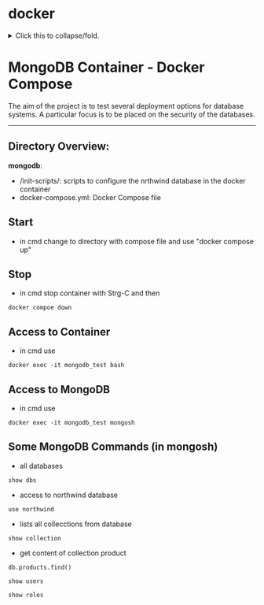# docker
<details>
<summary>Click this to collapse/fold.</summary>

These details _remain_ **hidden** until expanded.

```
PASTE LOGS HERE
```

</details>

# MongoDB Container - Docker Compose

The aim of the project is to test several deployment options for database systems. A particular focus is to be placed on the security of the databases. 

----

## Directory Overview:

**mongodb**: 
- /init-scripts/: scripts to configure the nrthwind database in the docker container
- docker-compose.yml: Docker Compose file

## Start

- in cmd change to directory with compose file and use "docker compose up"

## Stop

- in cmd stop container with Strg-C and then
```
docker compoe down
```

## Access to Container

- in cmd use
```
docker exec -it mongodb_test bash
```

## Access to MongoDB

- in cmd use
```
docker exec -it mongodb_test mongosh
```

## Some MongoDB Commands (in mongosh)
-  all databases
```
show dbs
```

- access to northwind database
```
use northwind
```
- lists all collecctions from database
```
show collection
```

- get content of collection product
```
db.products.find()
```

```
show users
```

```
show roles
```
